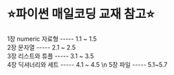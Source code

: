 # ⭐파이썬 매일코딩 교재 참고⭐

1장 numeric 자료형  ----- 1.1 ~ 1.5 \
2장 문자열          ----- 2.1 ~ 2.5 \
3장 리스트와 튜플   ----- 3.1 ~ 3.5 \
4장 딕셔너리와 세트 ----- 4.1 ~ 4.5 \n 
5장 파일 ----- 5.1~5.7
